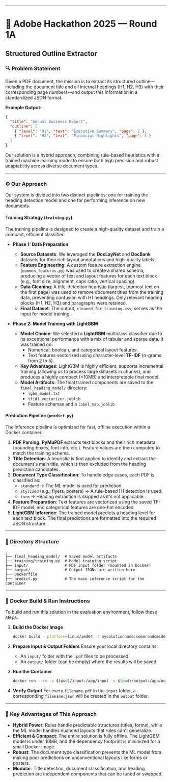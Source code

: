 -----

# 📄 Adobe Hackathon 2025 — Round 1A

## Structured Outline Extractor

### 🔍 Problem Statement

Given a PDF document, the mission is to extract its structured outline—including the document title and all internal headings (H1, H2, H3) with their corresponding page numbers—and output this information in a standardized JSON format.

**Example Output:**

```json
{
  "title": "Annual Business Report",
  "outline": [
    { "level": "H1", "text": "Executive Summary", "page": 2 },
    { "level": "H2", "text": "Financial Highlights", "page": 3 }
  ]
}
```

Our solution is a hybrid approach, combining rule-based heuristics with a trained machine learning model to ensure both high precision and robust adaptability across diverse document types.

-----

### ⚙️ Our Approach

Our system is divided into two distinct pipelines: one for training the heading detection model and one for performing inference on new documents.

#### Training Strategy (`training.py`)

The training pipeline is designed to create a high-quality dataset and train a compact, efficient classifier.

  * **Phase 1: Data Preparation**

      * **Source Datasets**: We leveraged the **DocLayNet** and **DocBank** datasets for their rich layout annotations and high-quality labels.
      * **Feature Engineering**: A custom feature extraction engine (`common_features.py`) was used to create a shared schema, producing a vector of text and layout features for each text block (e.g., font size, alignment, caps ratio, vertical spacing).
      * **Data Cleaning**: A title-detection heuristic (largest, topmost text on the first page) was used to remove document titles from the training data, preventing confusion with H1 headings. Only relevant heading blocks (H1, H2, H3) and paragraphs were retained.
      * **Final Dataset**: The output, `cleaned_for_training.csv`, serves as the input for model training.

  * **Phase 2: Model Training with LightGBM**

      * **Model Choice**: We selected a **LightGBM** multiclass classifier due to its exceptional performance with a mix of tabular and sparse data. It was trained on:
          * Numerical, boolean, and categorical layout features.
          * Text features vectorized using character-level **TF-IDF** (n-grams from 2 to 5).
      * **Key Advantages**: LightGBM is highly efficient, supports incremental training (allowing us to process large datasets in chunks), and produces a highly compact (\<10MB) and interpretable final model.
      * **Model Artifacts**: The final trained components are saved to the `final_heading_model/` directory:
          * `lgbm_model.txt`
          * `tfidf_vectorizer.joblib`
          * Feature schemas and a `label_map.joblib`

#### Prediction Pipeline (`predict.py`)

The inference pipeline is optimized for fast, offline execution within a Docker container.

1.  **PDF Parsing**: **PyMuPDF** extracts text blocks and their rich metadata (bounding boxes, font info, etc.). Feature values are then computed to match the training schema.
2.  **Title Detection**: A heuristic is first applied to identify and extract the document's main title, which is then excluded from the heading prediction candidates.
3.  **Document Type Classification**: To handle edge cases, each PDF is classified as:
      * `standard` → The ML model is used for prediction.
      * `stylized` (e.g., flyers, posters) → A rule-based H1 detection is used.
      * `form` → Heading extraction is skipped as it's not applicable.
4.  **Feature Preparation**: Text features are vectorized using the saved TF-IDF model, and categorical features are one-hot encoded.
5.  **LightGBM Inference**: The trained model predicts a heading level for each text block. The final predictions are formatted into the required JSON structure.

-----

### 📂 Directory Structure

```
.
├── final_heading_model/  # Saved model artifacts
├── training/training.py  # Model training script
├── input/                # PDF input folder (mounted in Docker)
├── output/               # Output JSONs are written here
├── Dockerfile
├── predict.py            # The main inference script for the container

```

-----

### 🐳 Docker Build & Run Instructions

To build and run this solution in the evaluation environment, follow these steps.

1.  **Build the Docker Image**

    ```bash
    docker build --platform=linux/amd64 -t mysolutionname:somerandomidentifier .
    ```

2.  **Prepare Input & Output Folders**
    Ensure your local directory contains:

      * An `input/` folder with the `.pdf` files to be processed.
      * An `output/` folder (can be empty) where the results will be saved.

3.  **Run the Container**

    ```bash
    docker run --rm -v $(pwd)/input:/app/input -v $(pwd)/output:/app/output --network none mysolutionname:somerandomidentifier
    ```

4.  **Verify Output**
    For every `filename.pdf` in the `input` folder, a corresponding `filename.json` will be created in the `output` folder.

-----

### 🧠 Key Advantages of This Approach

  * **Hybrid Power**: Rules handle predictable structures (titles, forms), while the ML model handles nuanced layouts that rules can't generalize.
  * **Efficient & Compact**: The entire solution is fully offline. The LightGBM model is under 10MB, and the dependency footprint is minimized for a small Docker image.
  * **Robust**: The document type classification prevents the ML model from making poor predictions on unconventional layouts like forms or posters.
  * **Modular**: Title detection, document classification, and heading prediction are independent components that can be tuned or swapped.